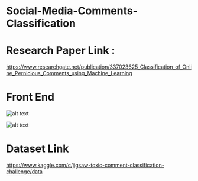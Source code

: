 # Social-Media-Comments-Classification
# Research Paper Link  : 
https://www.researchgate.net/publication/337023625_Classification_of_Online_Pernicious_Comments_using_Machine_Learning

# Front End 
![alt text](https://github.com/alsulke/Social-Media-Comments-Classification/blob/master/Images/home.png)

![alt text](https://github.com/alsulke/Social-Media-Comments-Classification/blob/master/Images/result.png)


# Dataset Link
https://www.kaggle.com/c/jigsaw-toxic-comment-classification-challenge/data
